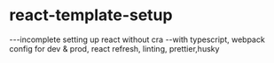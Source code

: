 # react-template-setup
---incomplete
setting up react without cra  --with typescript, webpack config for dev &amp; prod, react refresh, linting, prettier,husky
